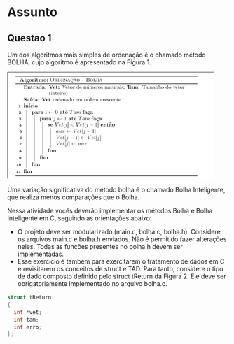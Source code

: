 # Assunto

## Questao 1
Um dos algoritmos mais simples de ordenação é o chamado método BOLHA,
cujo algoritmo é apresentado na Figura 1.

![Fig 1](../images/bubble.png)

Uma variação significativa do método bolha é o chamado Bolha Inteligente, que realiza
menos comparações que o Bolha.

Nessa atividade vocês deverão implementar os métodos Bolha e Bolha Inteligente em
C, seguindo as orientações abaixo:

- O projeto deve ser modularizado (main.c, bolha.c, bolha.h). Considere os
arquivos main.c e bolha.h enviados. Não é permitido fazer alterações neles.
Todas as funções presentes no bolha.h devem ser implementadas.
- Esse exercício é também para exercitarem o tratamento de dados em C e
revisitarem os conceitos de struct e TAD. Para tanto, considere o tipo de dado
composto definido pelo struct tReturn da Figura 2. Ele deve ser obrigatoriamente
implementado no arquivo bolha.c.

```C
struct tReturn
{
  int *vet;
  int tam;
  int erro;
};

```
